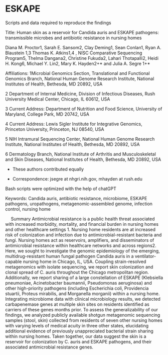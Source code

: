 # ESKAPE

Scripts and data required to reproduce the findings

Title: Human skin as a reservoir for Candida auris and ESKAPE pathogens: transmissible microbes and antibiotic resistance in nursing homes 

Diana M. Proctor1, Sarah E. Sansom2, Clay Deming1, Sean Conlan1, Ryan A. Blaustein 1,3 Thomas K. Atkins1,4 , NISC Comparative Sequencing Program5, Thelma Dangana2, Christine Fukuda2, Lahari Thotapalli2, Heidi H. Kong6, Michael Y. Lin2, Mary K. Hayden2+* and Julia A. Segre 1+*

Affiliations:
1Microbial Genomics Section, Translational and Functional Genomics Branch, National Human Genome Research Institute, National Institutes of Health, Bethesda, MD 20892, USA

2 Department of Internal Medicine, Division of Infectious Diseases, Rush University Medical Center, Chicago, IL 60612, USA

3 Current Address: Department of Nutrition and Food Science, University of Maryland, College Park, MD 20742, USA

4 Current Address: Lewis Sigler Institute for Integrative Genomics, Princeton University, Princeton, NJ 08540, USA

5 NIH Intramural Sequencing Center, National Human Genome Research Institute, National Institutes of Health, Bethesda, MD 20892, USA

6 Dermatology Branch, National Institute of Arthritis and Musculoskeletal and Skin Diseases, National Institutes of Health, Bethesda, MD 20892, USA
+  These authors contributed equally
* Correspondence: jsegre at nhgri.nih.gov, mhayden at rush.edu

Bash scripts were optimized with the help of chatGPT

Keywords: Candida auris, antibiotic resistance, microbiome, ESKAPE pathogens, uropathogens, metagenomic-assembled genome, infection control, nursing home

 
Summary
Antimicrobial resistance is a public health threat associated with increased morbidity, mortality, and financial burden in nursing homes and other healthcare settings 1. Nursing home residents are at increased risk of colonization and infection due to antimicrobial-resistant bacteria and fungi. Nursing homes act as reservoirs, amplifiers, and disseminators of antimicrobial resistance within healthcare networks and across regions2. Here, we sought to investigate the genomic epidemiology of the emerging, multidrug-resistant human fungal pathogen Candida auris in a ventilator-capable nursing home in Chicago, IL, USA. Coupling strain-resolved metagenomics with isolate sequencing, we report skin colonization and clonal spread of C. auris throughout the Chicago metropolitan region. Additionally, we report sharing of a large constellation of ESKAPE (Klebsiella pneumoniae, Acinetobacter baumannii, Pseudomonas aeruginosa) and other high-priority pathogens (including Escherichia coli, Providencia stuartii, Proteus mirabilis, and Morganella morganii) within a nursing home. Integrating microbiome data with clinical microbiology results, we detected carbapenemase genes at multiple skin sites on residents identified as carriers of these genes months prior. To assess the generalizability of our findings, we analyzed publicly available shotgun metagenomic sequencing samples (stool, skin) collected from residents of seven other nursing homes with varying levels of medical acuity in three other states, elucidating additional evidence of previously unappreciated bacterial strain sharing within nursing homes. Taken together, our data suggest the skin is a reservoir for colonization by C. auris and ESKAPE pathogens, and their associated antimicrobial resistance genes.  
